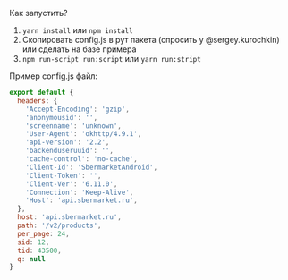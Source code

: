 Как запустить?

1. `yarn install` или `npm install`
2. Скопировать config.js в рут пакета (спросить у @sergey.kurochkin) или сделать на базе примера
3. `npm run-script run:script` или `yarn run:stript`

Пример config.js файл:  
```js
export default {
  headers: {
    'Accept-Encoding': 'gzip',
    'anonymousid': '',
    'screenname': 'unknown',
    'User-Agent': 'okhttp/4.9.1',
    'api-version': '2.2',
    'backenduseruuid': '',
    'cache-control': 'no-cache',
    'Client-Id': 'SbermarketAndroid',
    'Client-Token': '',
    'Client-Ver': '6.11.0',
    'Connection': 'Keep-Alive',
    'Host': 'api.sbermarket.ru',
  },
  host: 'api.sbermarket.ru',
  path: '/v2/products',
  per_page: 24,
  sid: 12,
  tid: 43500,
  q: null
}
```
